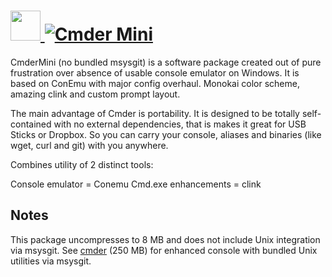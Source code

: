 # [<img src="https://cdn.jsdelivr.net/gh/AdmiringWorm/chocolatey-packages@8c271bfd3c4ccee05d3416d133c6569df579ed09/automatic/cmdermini/icons/256x256.png" height="48" width="48" /> ![Cmder Mini](https://img.shields.io/chocolatey/v/cmdermini.svg?label=Cmder%20Mini&style=for-the-badge)](https://chocolatey.org/packages/cmdermini)

CmderMini (no bundled msysgit) is a software package created out of pure frustration over absence of usable console emulator on Windows. It is based on ConEmu with major config overhaul. Monokai color scheme, amazing clink and custom prompt layout.

The main advantage of Cmder is portability. It is designed to be totally self-contained with no external dependencies, that is makes it great for USB Sticks or Dropbox. So you can carry your console, aliases and binaries (like wget, curl and git) with you anywhere.

Combines utility of 2 distinct tools:

Console emulator = Conemu
Cmd.exe enhancements = clink

## Notes

This package uncompresses to 8 MB and does not include Unix integration via msysgit.
See [cmder](https://chocolatey.org/packages/cmder) (250 MB) for enhanced console with bundled Unix utilities via msysgit.
